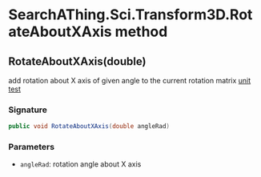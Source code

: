 # SearchAThing.Sci.Transform3D.RotateAboutXAxis method
## RotateAboutXAxis(double)
add rotation about X axis of given angle to the current rotation matrix
            [unit test](/test/Transform3D/Transform3DTest_0001.cs)

### Signature
```csharp
public void RotateAboutXAxis(double angleRad)
```
### Parameters
- `angleRad`: rotation angle about X axis

